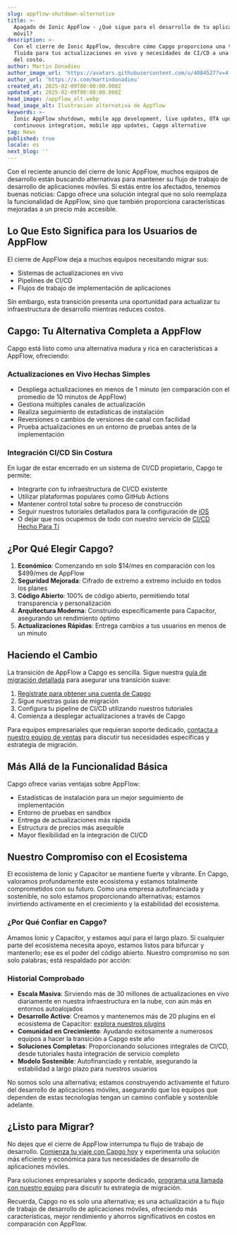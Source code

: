 ```yaml
---
slug: appflow-shutdown-alternative
title: >-
  Apagado de Ionic AppFlow - ¿Qué sigue para el desarrollo de tu aplicación
  móvil?
description: >-
  Con el cierre de Ionic AppFlow, descubre cómo Capgo proporciona una transición
  fluida para tus actualizaciones en vivo y necesidades de CI/CD a una fracción
  del costo.
author: Martin Donadieu
author_image_url: 'https://avatars.githubusercontent.com/u/4084527?v=4'
author_url: 'https://x.com/martindonadieu'
created_at: 2025-02-09T00:00:00.000Z
updated_at: 2025-02-09T00:00:00.000Z
head_image: /appflow_alt.webp
head_image_alt: Ilustración alternativa de Appflow
keywords: >-
  Ionic AppFlow shutdown, mobile app development, live updates, OTA updates,
  continuous integration, mobile app updates, Capgo alternative
tag: News
published: true
locale: es
next_blog: ''
---
```

Con el reciente anuncio del cierre de Ionic AppFlow, muchos equipos de desarrollo están buscando alternativas para mantener su flujo de trabajo de desarrollo de aplicaciones móviles. Si estás entre los afectados, tenemos buenas noticias: Capgo ofrece una solución integral que no solo reemplaza la funcionalidad de AppFlow, sino que también proporciona características mejoradas a un precio más accesible.

## Lo Que Esto Significa para los Usuarios de AppFlow

El cierre de AppFlow deja a muchos equipos necesitando migrar sus:
- Sistemas de actualizaciones en vivo
- Pipelines de CI/CD
- Flujos de trabajo de implementación de aplicaciones

Sin embargo, esta transición presenta una oportunidad para actualizar tu infraestructura de desarrollo mientras reduces costos.

## Capgo: Tu Alternativa Completa a AppFlow

Capgo está listo como una alternativa madura y rica en características a AppFlow, ofreciendo:

### Actualizaciones en Vivo Hechas Simples
- Despliega actualizaciones en menos de 1 minuto (en comparación con el promedio de 10 minutos de AppFlow)
- Gestiona múltiples canales de actualización
- Realiza seguimiento de estadísticas de instalación
- Reversiones o cambios de versiones de canal con facilidad
- Prueba actualizaciones en un entorno de pruebas antes de la implementación

### Integración CI/CD Sin Costura
En lugar de estar encerrado en un sistema de CI/CD propietario, Capgo te permite:
- Integrarte con tu infraestructura de CI/CD existente
- Utilizar plataformas populares como GitHub Actions
- Mantener control total sobre tu proceso de construcción
- Seguir nuestros tutoriales detallados para la configuración de [iOS](https://capgo.app/blog/automatic-capacitor-ios-build-github-action/)
- O dejar que nos ocupemos de todo con nuestro servicio de [CI/CD Hecho Para Ti](https://cal.com/team/capgo/mobile-ci-cd-done-for-you)

## ¿Por Qué Elegir Capgo?

1. **Económico**: Comenzando en solo $14/mes en comparación con los $499/mes de AppFlow
2. **Seguridad Mejorada**: Cifrado de extremo a extremo incluido en todos los planes
3. **Código Abierto**: 100% de código abierto, permitiendo total transparencia y personalización
4. **Arquitectura Moderna**: Construido específicamente para Capacitor, asegurando un rendimiento óptimo
5. **Actualizaciones Rápidas**: Entrega cambios a tus usuarios en menos de un minuto

## Haciendo el Cambio

La transición de AppFlow a Capgo es sencilla. Sigue nuestra [guía de migración detallada](/docs/upgrade/from-appflow-to-capgo) para asegurar una transición suave:

1. [Regístrate para obtener una cuenta de Capgo](/register/)
2. Sigue nuestras guías de migración
3. Configura tu pipeline de CI/CD utilizando nuestros tutoriales
4. Comienza a desplegar actualizaciones a través de Capgo

Para equipos empresariales que requieran soporte dedicado, [contacta a nuestro equipo de ventas](https://cal.com/team/capgo/capgo-enterprise-inquiry) para discutir tus necesidades específicas y estrategia de migración.

## Más Allá de la Funcionalidad Básica

Capgo ofrece varias ventajas sobre AppFlow:
- Estadísticas de instalación para un mejor seguimiento de implementación
- Entorno de pruebas en sandbox
- Entrega de actualizaciones más rápida
- Estructura de precios más asequible
- Mayor flexibilidad en la integración de CI/CD

## Nuestro Compromiso con el Ecosistema

El ecosistema de Ionic y Capacitor se mantiene fuerte y vibrante. En Capgo, valoramos profundamente este ecosistema y estamos totalmente comprometidos con su futuro. Como una empresa autofinanciada y sostenible, no solo estamos proporcionando alternativas; estamos invirtiendo activamente en el crecimiento y la estabilidad del ecosistema.

### ¿Por Qué Confiar en Capgo?
Amamos Ionic y Capacitor, y estamos aquí para el largo plazo. Si cualquier parte del ecosistema necesita apoyo, estamos listos para bifurcar y mantenerlo; ese es el poder del código abierto. Nuestro compromiso no son solo palabras; está respaldado por acción:

### Historial Comprobado
- **Escala Masiva**: Sirviendo más de 30 millones de actualizaciones en vivo diariamente en nuestra infraestructura en la nube, con aún más en entornos autoalojados
- **Desarrollo Activo**: Creamos y mantenemos más de 20 plugins en el ecosistema de Capacitor: [explora nuestros plugins](https://github.com/cap-go/)
- **Comunidad en Crecimiento**: Ayudando exitosamente a numerosos equipos a hacer la transición a Capgo este año
- **Soluciones Completas**: Proporcionando soluciones integrales de CI/CD, desde tutoriales hasta integración de servicio completo
- **Modelo Sostenible**: Autofinanciado y rentable, asegurando la estabilidad a largo plazo para nuestros usuarios

No somos solo una alternativa; estamos construyendo activamente el futuro del desarrollo de aplicaciones móviles, asegurando que los equipos que dependen de estas tecnologías tengan un camino confiable y sostenible adelante.

## ¿Listo para Migrar?

No dejes que el cierre de AppFlow interrumpa tu flujo de trabajo de desarrollo. [Comienza tu viaje con Capgo hoy](/register/) y experimenta una solución más eficiente y económica para tus necesidades de desarrollo de aplicaciones móviles.

Para soluciones empresariales y soporte dedicado, [programa una llamada con nuestro equipo](https://cal.com/team/capgo/capgo-enterprise-inquiry) para discutir tu estrategia de migración.

Recuerda, Capgo no es solo una alternativa; es una actualización a tu flujo de trabajo de desarrollo de aplicaciones móviles, ofreciendo más características, mejor rendimiento y ahorros significativos en costos en comparación con AppFlow.
